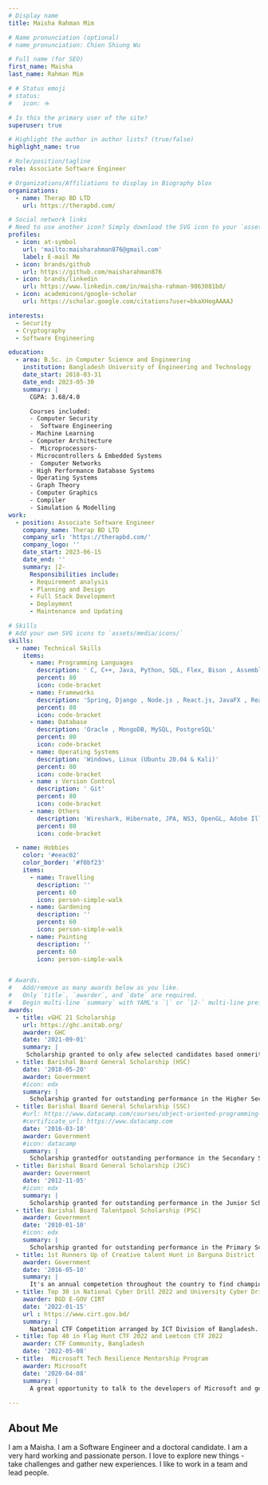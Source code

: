 ```yaml
---
# Display name
title: Maisha Rahman Mim

# Name pronunciation (optional)
# name_pronunciation: Chien Shiung Wu

# Full name (for SEO)
first_name: Maisha
last_name: Rahman Mim

# # Status emoji
# status:
#   icon: ☕️

# Is this the primary user of the site?
superuser: true

# Highlight the author in author lists? (true/false)
highlight_name: true

# Role/position/tagline
role: Associate Software Engineer

# Organizations/Affiliations to display in Biography blox
organizations:
  - name: Therap BD LTD
    url: https://therapbd.com/

# Social network links
# Need to use another icon? Simply download the SVG icon to your `assets/media/icons/` folder.
profiles:
  - icon: at-symbol
    url: 'mailto:maisharahman876@gmail.com'
    label: E-mail Me
  - icon: brands/github
    url: https://github.com/maisharahman876
  - icon: brands/linkedin
    url: https://www.linkedin.com/in/maisha-rahman-9863081b0/
  - icon: academicons/google-scholar
    url: https://scholar.google.com/citations?user=bkaXHegAAAAJ

interests:
  - Security
  - Cryptography
  - Software Engineering

education:
  - area: B.Sc. in Computer Science and Engineering
    institution: Bangladesh University of Engineering and Technology
    date_start: 2018-03-31
    date_end: 2023-05-30
    summary: |
      CGPA: 3.68/4.0

      Courses included:
      - Computer Security
      -  Software Engineering
      - Machine Learning
      - Computer Architecture
      -  Microprocessors-
      - Microcontrollers & Embedded Systems
      -  Computer Networks
      - High Performance Database Systems
      - Operating Systems
      - Graph Theory
      - Computer Graphics
      - Compiler
      - Simulation & Modelling
work:
  - position: Associate Software Engineer
    company_name: Therap BD LTD
    company_url: 'https://therapbd.com/'
    company_logo: ''
    date_start: 2023-06-15
    date_end: ''
    summary: |2-
      Responsibilities include:
      - Requirement analysis
      - Planning and Design
      - Full Stack Development
      - Deployment
      - Maintenance and Updating

# Skills
# Add your own SVG icons to `assets/media/icons/`
skills:
  - name: Technical Skills
    items:
      - name: Programming Languages
        description: ' C, C++, Java, Python, SQL, Flex, Bison , Assembly , Shell, Javascript, Html, Css'
        percent: 80
        icon: code-bracket
      - name: Frameworks
        description: 'Spring, Django , Node.js , React.js, JavaFX , React-Native, Bootstrap'
        percent: 80
        icon: code-bracket
      - name: Database
        description: 'Oracle , MongoDB, MySQL, PostgreSQL'
        percent: 80
        icon: code-bracket
      - name: Operating Systems
        description: 'Windows, Linux (Ubuntu 20.04 & Kali)'
        percent: 80
        icon: code-bracket
      - name : Version Control
        description: ' Git'
        percent: 80
        icon: code-bracket
      - name: Others
        description: 'Wireshark, Hibernate, JPA, NS3, OpenGL, Adobe Illustrator, Autocad, Github, Bitbucket'
        percent: 80
        icon: code-bracket

  - name: Hobbies
    color: '#eeac02'
    color_border: '#f0bf23'
    items:
      - name: Travelling
        description: ''
        percent: 60
        icon: person-simple-walk
      - name: Gardening
        description: ''
        percent: 60
        icon: person-simple-walk
      - name: Painting
        description: ''
        percent: 60
        icon: person-simple-walk


# Awards.
#   Add/remove as many awards below as you like.
#   Only `title`, `awarder`, and `date` are required.
#   Begin multi-line `summary` with YAML's `|` or `|2-` multi-line prefix and indent 2 spaces below.
awards:
  - title: vGHC 21 Scholarship
    url: https://ghc.anitab.org/
    awarder: GHC
    date: '2021-09-01'
    summary: |
     Scholarship granted to only afew selected candidates based onmerit to attend the Grace Hopper Celebration of Women in stem, a conference that brings together women in tech from around the world.
  - title: Barishal Board General Scholarship (HSC)
    date: '2018-05-20'
    awarder: Government
    #icon: edx
    summary: |
      Scholarship granted for outstanding performance in the Higher Secondary School Certificate exam of Bangladesh.
  - title: Barishal Board General Scholarship (SSC)
    #url: https://www.datacamp.com/courses/object-oriented-programming-with-s3-and-r6-in-r
    #certificate_url: https://www.datacamp.com
    date: '2016-03-10'
    awarder: Government
    #icon: datacamp
    summary: |
      Scholarship grantedfor outstanding performance in the Secondary School Certificate exam of Bangladesh.
  - title: Barishal Board General Scholarship (JSC)
    awarder: Government
    date: '2012-11-05'
    #icon: edx
    summary: |
      Scholarship granted for outstanding performance in the Junior School Certificate exam of Bangladesh.
  - title: Barishal Board Talentpool Scholarship (PSC)
    awarder: Government  
    date: '2010-01-10'
    #icon: edx
    summary: |
      Scholarship granted for outstanding performance in the Primary School Certificate exam of Bangladesh.
  - title: 1st Runners Up of Creative talent Hunt in Barguna District
    awarder: Government
    date: '2016-05-10'
    summary: |
      It's an annual competetion throughout the country to find champions in different categories like Math & Computer, General knowledge etc. 
  - title: Top 30 in National Cyber Drill 2022 and University Cyber Drill 2022
    awarder: BGD E-GOV CIRT
    date: '2022-01-15'
    url : https://www.cirt.gov.bd/
    summary: |
      National CTF Competition arranged by ICT Division of Bangladesh.
  - title: Top 40 in Flag Hunt CTF 2022 and Leetcon CTF 2022
    awarder: CTF Community, Bangladesh
    date: '2022-05-08'
  - title:  Microsoft Tech Resilience Mentorship Program
    awarder: Microsoft
    date: '2020-04-08'
    summary: |
      A great opportunity to talk to the developers of Microsoft and get guidelines.
  
---
```


## About Me

I am a Maisha. I am a Software Engineer and a doctoral candidate. I am a very hard working and passionate person. I love to explore new things - take challenges and gather new experiences. I like to work in a team and lead people. 